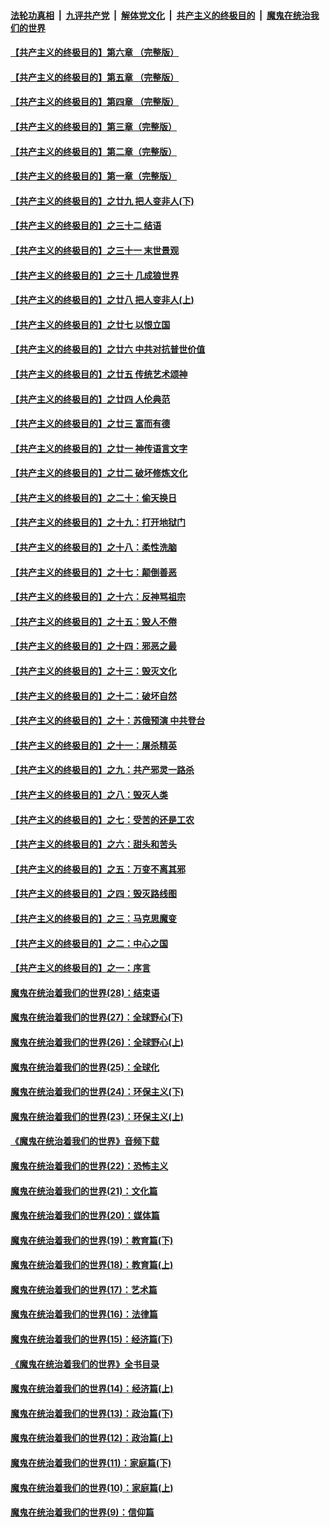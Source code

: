 ####  [法轮功真相](../../../../basic/blob/master/README.md?t=05011531) &nbsp;|&nbsp; [九评共产党](../../../../9ping.md/blob/master/README.md?t=05011531) &nbsp;|&nbsp; [解体党文化](../../../../jtdwh.md/blob/master/README.md?t=05011531)  &nbsp;|&nbsp; [共产主义的终极目的](../../../../gczydzjmd.md/blob/master/README.md?t=05011531) &nbsp;|&nbsp; [魔鬼在统治我们的世界](../../../../mgztzwmdsj.md/blob/master/README.md?t=05011531) 

#### [【共产主义的终极目的】第六章 （完整版）](../pages/nsc422/n11428913.md?t=05011531) 

#### [【共产主义的终极目的】第五章 （完整版）](../pages/nsc422/n11428912.md?t=05011531) 

#### [【共产主义的终极目的】第四章 （完整版）](../pages/nsc422/n11428907.md?t=05011531) 

#### [【共产主义的终极目的】第三章（完整版）](../pages/nsc422/n11428848.md?t=05011531) 

#### [【共产主义的终极目的】第二章（完整版）](../pages/nsc422/n11428831.md?t=05011531) 

#### [【共产主义的终极目的】第一章（完整版）](../pages/nsc422/n11417651.md?t=05011531) 

#### [【共产主义的终极目的】之廿九 把人变非人(下)](../pages/nsc422/n11344140.md?t=05011531) 

#### [【共产主义的终极目的】之三十二 结语](../pages/nsc422/n11360535.md?t=05011531) 

#### [【共产主义的终极目的】之三十一 末世景观](../pages/nsc422/n11351129.md?t=05011531) 

#### [【共产主义的终极目的】之三十 几成狼世界](../pages/nsc422/n11348280.md?t=05011531) 

#### [【共产主义的终极目的】之廿八 把人变非人(上)](../pages/nsc422/n11340492.md?t=05011531) 

#### [【共产主义的终极目的】之廿七 以恨立国](../pages/nsc422/n11336944.md?t=05011531) 

#### [【共产主义的终极目的】之廿六 中共对抗普世价值](../pages/nsc422/n11324785.md?t=05011531) 

#### [【共产主义的终极目的】之廿五 传统艺术颂神](../pages/nsc422/n11296396.md?t=05011531) 

#### [【共产主义的终极目的】之廿四 人伦典范](../pages/nsc422/n11296397.md?t=05011531) 

#### [【共产主义的终极目的】之廿三 富而有德](../pages/nsc422/n11283598.md?t=05011531) 

#### [【共产主义的终极目的】之廿一 神传语言文字](../pages/nsc422/n11263265.md?t=05011531) 

#### [【共产主义的终极目的】之廿二 破坏修炼文化](../pages/nsc422/n11245728.md?t=05011531) 

#### [【共产主义的终极目的】之二十：偷天换日](../pages/nsc422/n11238846.md?t=05011531) 

#### [【共产主义的终极目的】之十九：打开地狱门](../pages/nsc422/n11206376.md?t=05011531) 

#### [【共产主义的终极目的】之十八：柔性洗脑](../pages/nsc422/n11199994.md?t=05011531) 

#### [【共产主义的终极目的】之十七：颠倒善恶](../pages/nsc422/n11179782.md?t=05011531) 

#### [【共产主义的终极目的】之十六：反神骂祖宗](../pages/nsc422/n11166798.md?t=05011531) 

#### [【共产主义的终极目的】之十五：毁人不倦](../pages/nsc422/n11166792.md?t=05011531) 

#### [【共产主义的终极目的】之十四：邪恶之最](../pages/nsc422/n11150249.md?t=05011531) 

#### [【共产主义的终极目的】之十三：毁灭文化](../pages/nsc422/n11135227.md?t=05011531) 

#### [【共产主义的终极目的】之十二：破坏自然](../pages/nsc422/n11135214.md?t=05011531) 

#### [【共产主义的终极目的】之十：苏俄预演 中共登台](../pages/nsc422/n11118424.md?t=05011531) 

#### [【共产主义的终极目的】之十一：屠杀精英](../pages/nsc422/n11118442.md?t=05011531) 

#### [【共产主义的终极目的】之九：共产邪灵一路杀](../pages/nsc422/n11114139.md?t=05011531) 

#### [【共产主义的终极目的】之八：毁灭人类](../pages/nsc422/n11108503.md?t=05011531) 

#### [【共产主义的终极目的】之七：受苦的还是工农](../pages/nsc422/n11101809.md?t=05011531) 

#### [【共产主义的终极目的】之六：甜头和苦头](../pages/nsc422/n11096971.md?t=05011531) 

#### [【共产主义的终极目的】之五：万变不离其邪](../pages/nsc422/n11091285.md?t=05011531) 

#### [【共产主义的终极目的】之四：毁灭路线图](../pages/nsc422/n11086284.md?t=05011531) 

#### [【共产主义的终极目的】之三：马克思魔变](../pages/nsc422/n11061941.md?t=05011531) 

#### [【共产主义的终极目的】之二：中心之国](../pages/nsc422/n11047728.md?t=05011531) 

#### [【共产主义的终极目的】之一：序言](../pages/nsc422/n11086077.md?t=05011531) 

#### [魔鬼在统治着我们的世界(28)：结束语](../pages/nsc422/n10936246.md?t=05011531) 

#### [魔鬼在统治着我们的世界(27)：全球野心(下)](../pages/nsc422/n10928319.md?t=05011531) 

#### [魔鬼在统治着我们的世界(26)：全球野心(上)](../pages/nsc422/n10900318.md?t=05011531) 

#### [魔鬼在统治着我们的世界(25)：全球化](../pages/nsc422/n10788205.md?t=05011531) 

#### [魔鬼在统治着我们的世界(24)：环保主义(下)](../pages/nsc422/n10695307.md?t=05011531) 

#### [魔鬼在统治着我们的世界(23)：环保主义(上)](../pages/nsc422/n10688613.md?t=05011531) 

#### [《魔鬼在统治着我们的世界》音频下载](../pages/nsc422/n10635553.md?t=05011531) 

#### [魔鬼在统治着我们的世界(22)：恐怖主义](../pages/nsc422/n10614727.md?t=05011531) 

#### [魔鬼在统治着我们的世界(21)：文化篇](../pages/nsc422/n10597706.md?t=05011531) 

#### [魔鬼在统治着我们的世界(20)：媒体篇](../pages/nsc422/n10586579.md?t=05011531) 

#### [魔鬼在统治着我们的世界(19)：教育篇(下)](../pages/nsc422/n10564808.md?t=05011531) 

#### [魔鬼在统治着我们的世界(18)：教育篇(上)](../pages/nsc422/n10526970.md?t=05011531) 

#### [魔鬼在统治着我们的世界(17)：艺术篇](../pages/nsc422/n10499093.md?t=05011531) 

#### [魔鬼在统治着我们的世界(16)：法律篇](../pages/nsc422/n10485969.md?t=05011531) 

#### [魔鬼在统治着我们的世界(15)：经济篇(下)](../pages/nsc422/n10469975.md?t=05011531) 

#### [《魔鬼在统治着我们的世界》全书目录](../pages/nsc422/n10464261.md?t=05011531) 

#### [魔鬼在统治着我们的世界(14)：经济篇(上)](../pages/nsc422/n10457370.md?t=05011531) 

#### [魔鬼在统治着我们的世界(13)：政治篇(下)](../pages/nsc422/n10448270.md?t=05011531) 

#### [魔鬼在统治着我们的世界(12)：政治篇(上)](../pages/nsc422/n10444576.md?t=05011531) 

#### [魔鬼在统治着我们的世界(11)：家庭篇(下)](../pages/nsc422/n10440961.md?t=05011531) 

#### [魔鬼在统治着我们的世界(10)：家庭篇(上)](../pages/nsc422/n10435448.md?t=05011531) 

#### [魔鬼在统治着我们的世界(9)：信仰篇](../pages/nsc422/n10432159.md?t=05011531) 

